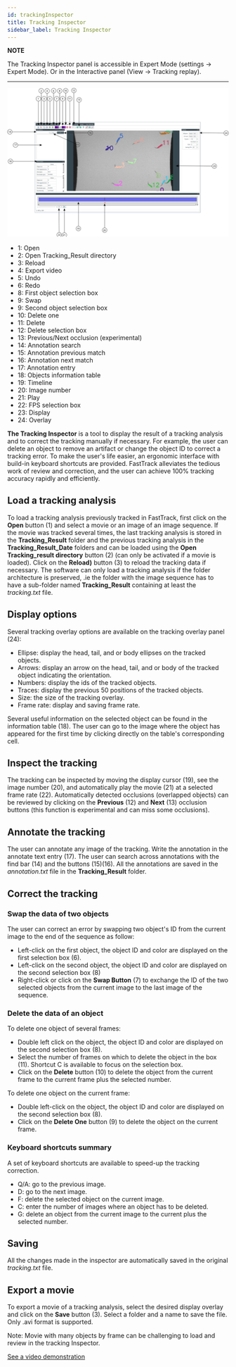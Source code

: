 ```yaml
---
id: trackingInspector
title: Tracking Inspector
sidebar_label: Tracking Inspector
---
```

**NOTE**

The Tracking Inspector panel is accessible in Expert Mode (settings -> Expert Mode). Or in the Interactive panel (View -> Tracking replay).

---


![alt text](assets/tracking_inspector.svg)

* 1: Open
* 2: Open Tracking_Result directory
* 3: Reload
* 4: Export video
* 5: Undo
* 6: Redo
* 8: First object selection box
* 9: Swap
* 9: Second object selection box
* 10: Delete one
* 11: Delete
* 12: Delete selection box
* 13: Previous/Next occlusion (experimental)
* 14: Annotation search
* 15: Annotation previous match
* 16: Annotation next match
* 17: Annotation entry
* 18: Objects information table
* 19: Timeline
* 20: Image number
* 21: Play
* 22: FPS selection box
* 23: Display
* 24: Overlay


**The Tracking Inspector** is a tool to display the result of a tracking analysis and to correct the tracking manually if necessary. For example, the user can delete an object to remove an artifact or change the object ID to correct a tracking error. To make the user's life easier, an ergonomic interface with build-in keyboard shortcuts are provided. FastTrack alleviates the tedious work of review and correction, and the user can achieve 100% tracking accuracy rapidly and efficiently.

## Load a tracking analysis
To load a tracking analysis previously tracked in FastTrack, first click on the **Open** button (1) and select a movie or an image of an image sequence. If the movie was tracked several times, the last tracking analysis is stored in the **Tracking_Result** folder and the previous tracking analysis in the **Tracking_Result_Date** folders and can be loaded using the **Open Tracking_result directory** button (2) (can only be activated if a movie is loaded).
Click on the **Reload)** button (3) to reload the tracking data if necessary.
The software can only load a tracking analysis if the folder architecture is preserved, .ie the folder with the image sequence has to have a sub-folder named **Tracking_Result** containing at least the *tracking.txt* file.

## Display options
Several tracking overlay options are available on the tracking overlay panel (24):

* Ellipse: display the head, tail, and or body ellipses on the tracked objects.
* Arrows: display an arrow on the head, tail, and or body of the tracked object indicating the orientation.
* Numbers: display the ids of the tracked objects.
* Traces: display the previous 50 positions of the tracked objects.
* Size: the size of the tracking overlay.
* Frame rate: display and saving frame rate.

Several useful information on the selected object can be found in the information table (18). The user can go to the image where the object has appeared for the first time by clicking directly on the table's corresponding cell.

## Inspect the tracking
The tracking can be inspected by moving the display cursor (19), see the image number (20), and automatically play the movie (21) at a selected frame rate (22).
Automatically detected occlusions (overlapped objects) can be reviewed by clicking on the **Previous** (12) and **Next** (13) occlusion buttons (this function is experimental and can miss some occlusions).

## Annotate the tracking
The user can annotate any image of the tracking. Write the annotation in the annotate text entry (17). The user can search across annotations with the find bar (14) and the buttons (15)(16). All the annotations are saved in the *annotation.txt* file in the **Tracking_Result** folder.

## Correct the tracking
### Swap the data of two objects
The user can correct an error by swapping two object's ID from the current image to the end of the sequence as follow:

* Left-click on the first object, the object ID and color are displayed on the first selection box (6).
* Left-click on the second object, the object ID and color are displayed on the second selection box (8)
* Right-click or click on the **Swap Button** (7) to exchange the ID of the two selected objects from the current image to the last image of the sequence.

### Delete the data of an object
To delete one object of several frames:

* Double left click on the object, the object ID and color are displayed on the second selection box (8).
* Select the number of frames on which to delete the object in the box (11). Shortcut C is available to focus on the selection box.
* Click on the **Delete** button (10) to delete the object from the current frame to the current frame plus the selected number.

To delete one object on the current frame:

* Double left-click on the object, the object ID and color are displayed on the second selection box (8).
* Click on the **Delete One** button (9) to delete the object on the current frame.

### Keyboard shortcuts summary
A set of keyboard shortcuts are available to speed-up the tracking correction.

- Q/A: go to the previous image.
- D: go to the next image.
- F: delete the selected object on the current image.
- C: enter the number of images where an object has to be deleted.
- G: delete an object from the current image to the current plus the selected number.

## Saving
All the changes made in the inspector are automatically saved in the original *tracking.txt* file. 

## Export a movie
To export a movie of a tracking analysis, select the desired display overlay and click on the **Save** button (3). Select a folder and a name to save the file. Only .avi format is supported.

Note: Movie with many objects by frame can be challenging to load and review in the tracking Inspector.

[See a video demonstration](https://youtu.be/5lhx-r_DHLY)
